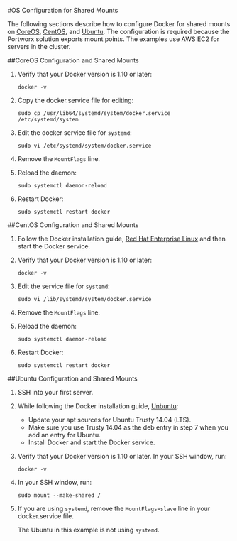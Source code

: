 #OS Configuration for Shared Mounts

The following sections describe how to configure Docker for shared mounts on [CoreOS](https://github.com/portworx/px-docs/blob/master/os-config-shared-mounts.md#coreos-configuration-and-shared-mounts), [CentOS](https://github.com/portworx/px-docs/blob/master/os-config-shared-mounts.md#centos-configuration-and-shared-mounts), and [Ubuntu](https://github.com/portworx/px-docs/blob/master/os-config-shared-mounts.md#ubuntu-configuration-and-shared-mounts). The configuration is required because the Portworx solution exports mount points. The examples use AWS EC2 for servers in the cluster.

##CoreOS Configuration and Shared Mounts

1. Verify that your Docker version is 1.10 or later:
    ~~~
   docker -v
   ~~~
2. Copy the docker.service file for editing:
    ~~~
    sudo cp /usr/lib64/systemd/system/docker.service
    /etc/systemd/system
      ~~~
3. Edit the docker service file for `systemd`:
    ~~~
    sudo vi /etc/systemd/system/docker.service
    ~~~
4. Remove the `MountFlags` line.

5. Reload the daemon:
      ~~~
      sudo systemctl daemon-reload
      ~~~
6. Restart Docker:
      ~~~
      sudo systemctl restart docker
      ~~~

##CentOS Configuration and Shared Mounts

1. Follow the Docker installation guide, [Red Hat Enterprise Linux](https://docs.docker.com/engine/installation/linux/rhel/) and then start the Docker service.

2. Verify that your Docker version is 1.10 or later:
    ~~~
    docker -v
    ~~~

2. Edit the service file for `systemd`:
    ~~~
    sudo vi /lib/systemd/system/docker.service
    ~~~
3. Remove the `MountFlags` line.

4. Reload the daemon:
     ~~~
     sudo systemctl daemon-reload
     ~~~
5. Restart Docker:
     ~~~
     sudo systemctl restart docker
     ~~~

##Ubuntu Configuration and Shared Mounts

1. SSH into your first server.
2. While following the Docker installation guide, [Unbuntu](https://docs.docker.com/engine/installation/linux/ubuntulinux/):

    * Update your apt sources for Ubuntu Trusty 14.04 (LTS).
    * Make sure you use Trusty 14.04 as the deb entry in step 7 when you add an entry for Ubuntu.
    * Install Docker and start the Docker service.


3. Verify that your Docker version is 1.10 or later. In your SSH window, run:
    ~~~
    docker -v
    ~~~
4. In your SSH window, run:
    ~~~
    sudo mount --make-shared /
    ~~~

5. If you are using `systemd`, remove the `MountFlags=slave` line in your docker.service file.

    The Ubuntu in this example is not using `systemd`.
